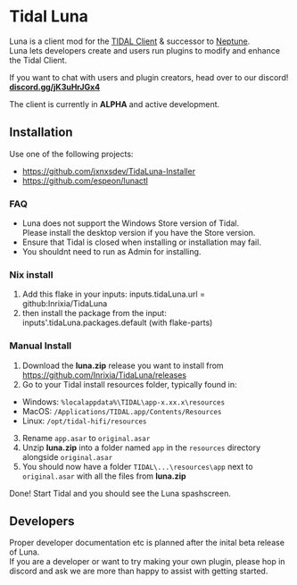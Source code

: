 # Tidal Luna

Luna is a client mod for the [TIDAL Client](https://tidal.com/) & successor to [Neptune](https://github.com/uwu/neptune).  
Luna lets developers create and users run plugins to modify and enhance the Tidal Client.

If you want to chat with users and plugin creators, head over to our discord! **[discord.gg/jK3uHrJGx4](https://discord.gg/jK3uHrJGx4)**

The client is currently in **ALPHA** and active development.

## Installation
Use one of the following projects:  
- https://github.com/jxnxsdev/TidaLuna-Installer
- https://github.com/espeon/lunactl

### FAQ
- Luna does not support the Windows Store version of Tidal.  
  Please install the desktop version if you have the Store version.
- Ensure that Tidal is closed when installing or installation may fail.
- You shouldnt need to run as Admin for installing.

### Nix install
1. Add this flake in your inputs: inputs.tidaLuna.url = github:Inrixia/TidaLuna
2. then install the package from the input: inputs'.tidaLuna.packages.default (with flake-parts)


### Manual Install
1. Download the **luna.zip** release you want to install from https://github.com/Inrixia/TidaLuna/releases
2. Go to your Tidal install resources folder, typically found in:
- Windows: `%localappdata%\TIDAL\app-x.xx.x\resources`
- MacOS: `/Applications/TIDAL.app/Contents/Resources`
- Linux: `/opt/tidal-hifi/resources`
3. Rename `app.asar` to `original.asar`
4. Unzip **luna.zip** into a folder named `app` in the `resources` directory alongside `original.asar`
5. You should now have a folder `TIDAL\...\resources\app` next to `original.asar` with all the files from **luna.zip**

Done! Start Tidal and you should see the Luna spashscreen.

## Developers
Proper developer documentation etc is planned after the inital beta release of Luna.  
If you are a developer or want to try making your own plugin, please hop in discord and ask we are more than happy to assist with getting started.
